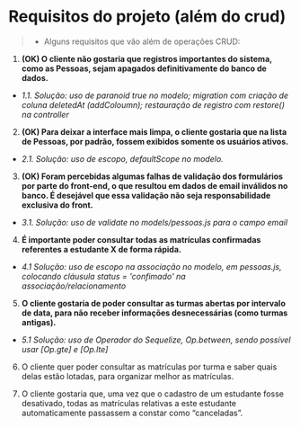 # Requisitos do projeto (além do crud)

> - Alguns requisitos que vão além de operações CRUD:

1. **(OK) O cliente não gostaria que registros importantes do sistema, como as Pessoas, sejam apagados definitivamente do banco de dados.**
-   *1.1. Solução: uso de paranoid true no modelo; migration com criação de coluna deletedAt (addColoumn); restauração de registro com restore() na controller*

2. **(OK) Para deixar a interface mais limpa, o cliente gostaria que na lista de Pessoas, por padrão, fossem exibidos somente os usuários ativos.**
-   *2.1. Solução: uso de escopo, defaultScope no modelo.*

3. **(OK) Foram percebidas algumas falhas de validação dos formulários por parte do front-end, o que resultou em dados de email inválidos no banco. É desejável que essa validação não seja responsabilidade exclusiva do front.**
-   *3.1. Solução: uso de validate no models/pessoas.js para o campo email*

4. **É importante poder consultar todas as matrículas confirmadas referentes a estudante X de forma rápida.**
-   *4.1 Solução: uso de escopo na associação no modelo, em pessoas.js, colocando cláusula status = 'confimado' na associação/relacionamento*

5. **O cliente gostaria de poder consultar as turmas abertas por intervalo de data, para não receber informações desnecessárias (como turmas antigas).**
-   *5.1 Solução: uso de Operador do Sequelize, Op.between, sendo possível usar [Op.gte] e [Op.lte]* 

6. O cliente quer poder consultar as matrículas por turma e saber quais delas estão lotadas, para organizar melhor as matrículas.

7. O cliente gostaria que, uma vez que o cadastro de um estudante fosse desativado, todas as matrículas relativas a este estudante automaticamente passassem a constar como “canceladas”.